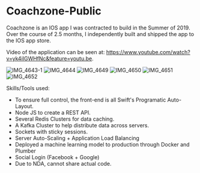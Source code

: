 # Coachzone-Public

Coachzone is an IOS app I was contracted to build in the Summer of 2019. Over the course of 2.5 months, I independently built and shipped the app to the IOS app store. 

Video of the application can be seen at: https://www.youtube.com/watch?v=yk4iIGWHfNc&feature=youtu.be. 

![IMG_4643-1](https://user-images.githubusercontent.com/31415211/62838063-143fc680-bc45-11e9-8572-d391deb2e30d.jpeg)
![IMG_4644](https://user-images.githubusercontent.com/31415211/62838064-143fc680-bc45-11e9-8b52-62e286548de2.jpeg)
![IMG_4649](https://user-images.githubusercontent.com/31415211/62838065-143fc680-bc45-11e9-8e08-4f4c5ca9f87a.jpeg)
![IMG_4650](https://user-images.githubusercontent.com/31415211/62838066-14d85d00-bc45-11e9-8167-b9ee97df4081.jpeg)
![IMG_4651](https://user-images.githubusercontent.com/31415211/62838067-14d85d00-bc45-11e9-9395-5f0b4911ace4.jpeg)
![IMG_4652](https://user-images.githubusercontent.com/31415211/62838068-14d85d00-bc45-11e9-8f36-0a8cd69935d2.jpeg)

Skills/Tools used:
- To ensure full control, the front-end is all Swift's Programatic Auto-Layout. 
- Node JS to create a REST API. 
- Several Redis Clusters for data caching.
- A Kafka Cluster to help distribute data across servers.
- Sockets with sticky sessions. 
- Server Auto-Scaling + Application Load Balancing
- Deployed a machine learning model to production through Docker and Plumber
- Social Login (Facebook + Google)
- Due to NDA, cannot share actual code.
